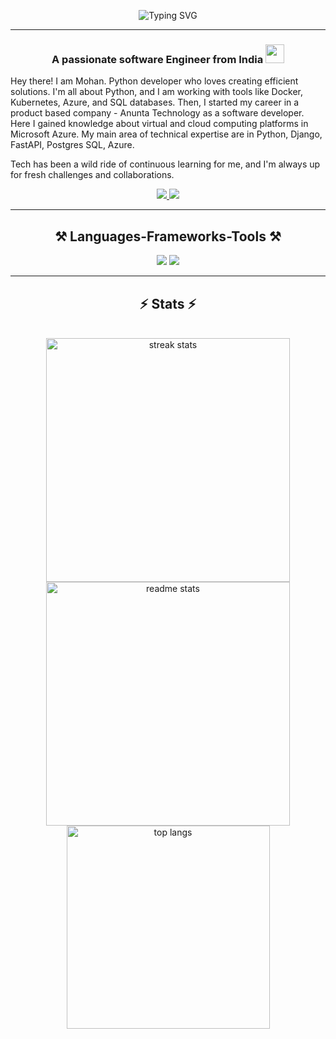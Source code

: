 <p align=center>
<img src="https://readme-typing-svg.herokuapp.com?font=Jetbrains+Mono&size=35&pause=1000&color=EB5E28&center=true&vCenter=true&random=false&width=500&height=70&lines=Hi+there++%F0%9F%91%8B;I+am+Mohan+Raj" alt="Typing SVG" />
</p>


---
<h3 align="center">A passionate software Engineer from India <img src="https://media.giphy.com/media/WUlplcMpOCEmTGBtBW/giphy.gif" width="30"></h3>

Hey there! I am Mohan. Python developer who loves creating efficient solutions. I'm all about Python, and I am working with tools like Docker, Kubernetes, Azure, and SQL databases. Then, I started my career in a product based company - Anunta Technology as a software developer. Here I gained knowledge about virtual and cloud computing platforms in Microsoft Azure.
My main area of technical expertise are in Python, Django, FastAPI, Postgres SQL, Azure.

Tech has been a wild ride of continuous learning for me, and I'm always up for fresh challenges and collaborations.

<div align="center"> 
  <a href="mailto:mohan16457@gmail.com">
    <img src="https://img.shields.io/badge/Gmail-333333?style=for-the-badge&logo=gmail&logoColor=red" />
  </a>
  <a href="https://www.linkedin.com/in/mohan-raj-842844244" target="_blank">
    <img src="https://img.shields.io/badge/LinkedIn-0077B5?style=for-the-badge&logo=linkedin&logoColor=white" target="_blank" />
  </a>
</div>

---
<h2 align="center">⚒️ Languages-Frameworks-Tools ⚒️</h2>

<div align="center">
  <img src="https://skillicons.dev/icons?i=python,django,fastapi,html,css,vscode,gitlab,github,postgres,rabbitmq" />
  <img src="https://skillicons.dev/icons?i=docker,kubernetes,linux,azure,jenkins,githubactions" />
</div>

---
<h2 align="center">⚡ Stats ⚡</h2>
<br>
<div align=center>
  <img width=390 src="https://github-readme-streak-stats-salesp07.vercel.app/?user=MOHAN2310&count_private=true&theme=react&border_radius=10" alt="streak stats"/>
  <img width=390 src="https://github-readme-stats-salesp07.vercel.app/api?username=MOHAN2310&count_private=true&show_icons=true&theme=react&rank_icon=github&border_radius=10" alt="readme stats" />
  <br/>
  <img width=325 align="center" src="https://github-readme-stats-salesp07.vercel.app/api/top-langs/?username=MOHAN2310&hide=HTML&langs_count=8&layout=compact&theme=react&border_radius=10&size_weight=0.5&count_weight=0.5&exclude_repo=github-readme-stats" alt="top langs" />
</div>

<br/><br/>
